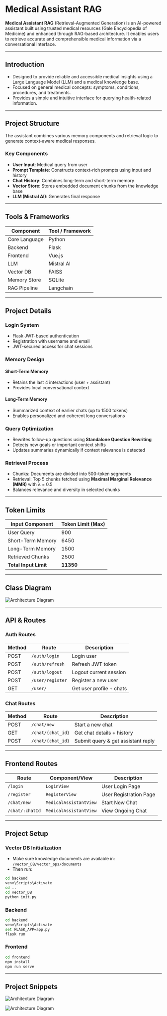 # Medical Assistant RAG

**Medical Assistant RAG** (Retrieval-Augmented Generation) is an AI-powered assistant built using trusted medical resources (Gale Encyclopedia of Medicine) and enhanced through RAG-based architecture. It enables users to retrieve accurate and comprehensible medical information via a conversational interface.

---

## Introduction

- Designed to provide reliable and accessible medical insights using a Large Language Model (LLM) and a medical knowledge base.
- Focused on general medical concepts: symptoms, conditions, procedures, and treatments.
- Provides a simple and intuitive interface for querying health-related information.

---

## Project Structure

The assistant combines various memory components and retrieval logic to generate context-aware medical responses.

### Key Components

- **User Input**: Medical query from user
- **Prompt Template**: Constructs context-rich prompts using input and history
- **Chat History**: Combines long-term and short-term memory
- **Vector Store**: Stores embedded document chunks from the knowledge base
- **LLM (Mistral AI)**: Generates final response

---

## Tools & Frameworks

| Component         | Tool / Framework    |
|------------------|---------------------|
| Core Language     | Python              |
| Backend           | Flask               |
| Frontend          | Vue.js              |
| LLM               | Mistral AI          |
| Vector DB         | FAISS               |
| Memory Store      | SQLite              |
| RAG Pipeline      | Langchain           |

---

## Project Details

### Login System
- Flask JWT-based authentication
- Registration with username and email
- JWT-secured access for chat sessions

### Memory Design

#### Short-Term Memory
- Retains the last 4 interactions (user + assistant)
- Provides local conversational context

#### Long-Term Memory
- Summarized context of earlier chats (up to 1500 tokens)
- Enables personalized and coherent long conversations

### Query Optimization

- Rewrites follow-up questions using **Standalone Question Rewriting**
- Detects new goals or important context shifts
- Updates summaries dynamically if context relevance is detected

### Retrieval Process

- Chunks: Documents are divided into 500-token segments
- Retrieval: Top 5 chunks fetched using **Maximal Marginal Relevance (MMR)** with λ = 0.5
- Balances relevance and diversity in selected chunks

---

## Token Limits

| Input Component         | Token Limit (Max) |
|-------------------------|-------------------|
| User Query              | 900               |
| Short-Term Memory       | 6450              |
| Long-Term Memory        | 1500              |
| Retrieved Chunks        | 2500              |
| **Total Input Limit**   | **11350**         |

---

## Class Diagram

![Architecture Diagram](https://github.com/bsrihan11/Medical-Assistant-RAG/blob/main/images/CLASS_DIAGRAM.jpg)

---

## API & Routes

### Auth Routes

| Method | Route            | Description                  |
|--------|------------------|------------------------------|
| POST   | `/auth/login`    | Login user                   |
| POST   | `/auth/refresh`  | Refresh JWT token            |
| POST   | `/auth/logout`   | Logout current session       |
| POST   | `/user/register` | Register a new user          |
| GET    | `/user/`         | Get user profile + chats     |

### Chat Routes

| Method | Route                     | Description                        |
|--------|---------------------------|------------------------------------|
| POST   | `/chat/new`               | Start a new chat                   |
| GET    | `/chat/{chat_id}`         | Get chat details + history         |
| POST   | `/chat/{chat_id}`         | Submit query & get assistant reply |

---

## Frontend Routes

| Route             | Component/View             | Description             |
|-------------------|----------------------------|-------------------------|
| `/login`          | `LoginView`                | User Login Page         |
| `/register`       | `RegisterView`             | User Registration Page  |
| `/chat/new`       | `MedicalAssistantView`     | Start New Chat          |
| `/chat/:chatId`   | `MedicalAssistantView`     | View Ongoing Chat       |

---

## Project Setup

### Vector DB Initialization

- Make sure knowledge documents are available in: `/vector_DB/vector_ops/documents`
- Then run:

```bash
cd backend
venv\Scripts\Activate
cd ..
cd vector_DB
python init.py
```

### Backend

```bash
cd backend
venv\Scripts\Activate
set FLASK_APP=app.py
flask run
```

### Frontend

```bash
cd frontend
npm install
npm run serve
```

---

## Project Snippets

![Architecture Diagram](https://github.com/bsrihan11/Medical-Assistant-RAG/blob/main/images/RAG_1.png)

![Architecture Diagram](https://github.com/bsrihan11/Medical-Assistant-RAG/blob/main/images/RAG_2.png)
